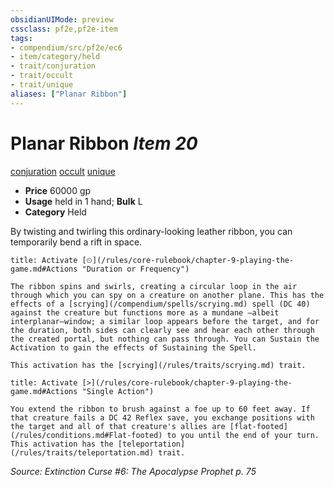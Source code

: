 ```yaml
---
obsidianUIMode: preview
cssclass: pf2e,pf2e-item
tags:
- compendium/src/pf2e/ec6
- item/category/held
- trait/conjuration
- trait/occult
- trait/unique
aliases: ["Planar Ribbon"]
---
```

# Planar Ribbon *Item 20*  
[conjuration](/rules/traits/conjuration.md)  [occult](/rules/traits/occult.md)  [unique](/rules/traits/unique.md)  

- **Price** 60000 gp
- **Usage** held in 1 hand; **Bulk** L
- **Category** Held

By twisting and twirling this ordinary-looking leather ribbon, you can temporarily bend a rift in space.

```ad-embed-ability
title: Activate [⏲](/rules/core-rulebook/chapter-9-playing-the-game.md#Actions "Duration or Frequency")

The ribbon spins and swirls, creating a circular loop in the air through which you can spy on a creature on another plane. This has the effects of a [scrying](/compendium/spells/scrying.md) spell (DC 40) against the creature but functions more as a mundane —albeit interplanar—window; a similar loop appears before the target, and for the duration, both sides can clearly see and hear each other through the created portal, but nothing can pass through. You can Sustain the Activation to gain the effects of Sustaining the Spell.

This activation has the [scrying](/rules/traits/scrying.md) trait.
```

```ad-embed-ability
title: Activate [>](/rules/core-rulebook/chapter-9-playing-the-game.md#Actions "Single Action")

You extend the ribbon to brush against a foe up to 60 feet away. If that creature fails a DC 42 Reflex save, you exchange positions with the target and all of that creature's allies are [flat-footed](/rules/conditions.md#Flat-footed) to you until the end of your turn. This activation has the [teleportation](/rules/traits/teleportation.md) trait.
```

*Source: Extinction Curse #6: The Apocalypse Prophet p. 75*